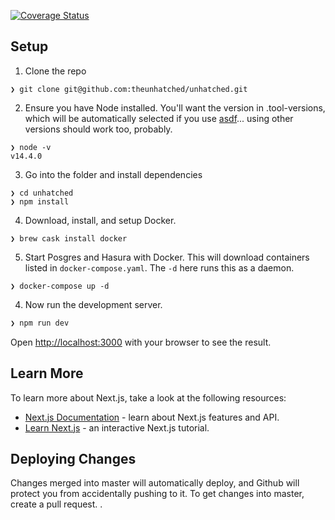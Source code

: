[![Coverage Status](https://coveralls.io/repos/github/theunhatched/unhatched/badge.svg?branch=main)](https://coveralls.io/github/theunhatched/unhatched?branch=main)


## Setup

1. Clone the repo

```
❯ git clone git@github.com:theunhatched/unhatched.git
```

2. Ensure you have Node installed. You'll want the version in .tool-versions, which will be automatically selected if you use [asdf](https://gist.github.com/philihp/7453e9051663a52f442ed6a7afdddd61)... using other versions should work too, probably.

```
❯ node -v
v14.4.0
```

3. Go into the folder and install dependencies

```
❯ cd unhatched
❯ npm install
```

4. Download, install, and setup Docker.

```
❯ brew cask install docker
```

5. Start Posgres and Hasura with Docker. This will download containers listed in `docker-compose.yaml`. The `-d` here runs this as a daemon.

```
❯ docker-compose up -d
```

4. Now run the development server.

```bash
❯ npm run dev
```

Open [http://localhost:3000](http://localhost:3000) with your browser to see the result.

## Learn More

To learn more about Next.js, take a look at the following resources:

- [Next.js Documentation](https://nextjs.org/docs) - learn about Next.js features and API.
- [Learn Next.js](https://nextjs.org/learn) - an interactive Next.js tutorial.

## Deploying Changes

Changes merged into master will automatically deploy, and Github will protect you from accidentally pushing to it. To get changes into master, create a pull request.
.
